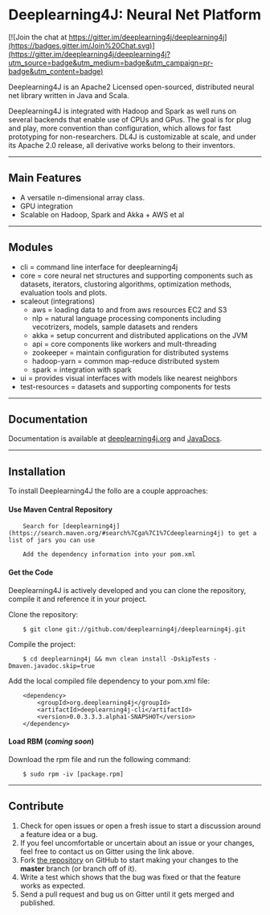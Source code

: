 Deeplearning4J: Neural Net Platform
=========================
 
[![Join the chat at https://gitter.im/deeplearning4j/deeplearning4j](https://badges.gitter.im/Join%20Chat.svg)](https://gitter.im/deeplearning4j/deeplearning4j?utm_source=badge&utm_medium=badge&utm_campaign=pr-badge&utm_content=badge)

Deeplearning4J is an Apache2 Licensed open-sourced, distributed neural net library written in Java and Scala.

Deeplearning4J is integrated with Hadoop and Spark as well runs on several backends that enable use of CPUs and GPus. The goal is for plug and play, more convention than configuration, which allows for fast prototyping for non-researchers. DL4J is customizable at scale, and under its Apache 2.0 release, all derivative works belong to their inventors.

---
## Main Features
- A versatile n-dimensional array class.
- GPU integration
- Scalable on Hadoop, Spark and Akka + AWS et al

---
## Modules
- cli = command line interface for deeplearning4j
- core = core neural net structures and supporting components such as datasets, iterators, clustoring algorithms, optimization methods, evaluation tools and plots.
- scaleout (integrations)
    - aws = loading data to and from aws resources EC2 and S3
    - nlp = natural language processing components including vecotrizers, models, sample datasets and renders
    - akka = setup concurrent and distributed applications on the JVM
    - api = core components like workers and mult-threading
    - zookeeper = maintain configuration for distributed systems
    - hadoop-yarn = common map-reduce distributed system
    - spark = integration with spark
- ui = provides visual interfaces with models like nearest neighbors
- test-resources = datasets and supporting components for tests

---
## Documentation
Documentation is available at [deeplearning4j.org](http://deeplearning4j.org/) and [JavaDocs](http://deeplearning4j.org/doc/).

---
## Installation
To install Deeplearning4J the follo are a couple approaches:

#### Use Maven Central Repository

        Search for [deeplearning4j](https://search.maven.org/#search%7Cga%7C1%7Cdeeplearning4j) to get a list of jars you can use

        Add the dependency information into your pom.xml

#### Get the Code
Deeplearning4J is actively developed and you can clone the repository, compile it and reference it in your project.

Clone the repository:

        $ git clone git://github.com/deeplearning4j/deeplearning4j.git

Compile the project:

        $ cd deeplearning4j && mvn clean install -DskipTests -Dmaven.javadoc.skip=true

Add the local compiled file dependency to your pom.xml file:

        <dependency>
            <groupId>org.deeplearning4j</groupId>
            <artifactId>deeplearning4j-cli</artifactId>
            <version>0.0.3.3.3.alpha1-SNAPSHOT</version>
        </dependency>


#### Load RBM (*coming soon*)
Download the rpm file and run the following command:

        $ sudo rpm -iv [package.rpm]

---
## Contribute
1. Check for open issues or open a fresh issue to start a discussion around a feature idea or a bug. 
2. If you feel uncomfortable or uncertain about an issue or your changes, feel free to contact us on Gitter using the link above.
3. Fork [the repository](https://github.com/deeplearning4j/deeplearning4j.git) on GitHub to start making your changes to the **master** branch (or branch off of it).
4. Write a test which shows that the bug was fixed or that the feature works as expected.
5. Send a pull request and bug us on Gitter until it gets merged and published. 
